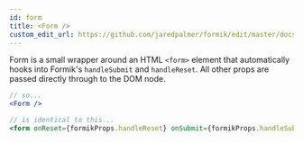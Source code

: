 ```yaml
---
id: form
title: <Form />
custom_edit_url: https://github.com/jaredpalmer/formik/edit/master/docs/api/form.md
---
```


Form is a small wrapper around an HTML `<form>` element that automatically hooks into Formik's `handleSubmit` and `handleReset`. All other props are passed directly through to the DOM node.

```jsx
// so...
<Form />

// is identical to this...
<form onReset={formikProps.handleReset} onSubmit={formikProps.handleSubmit} {...props} />
```
